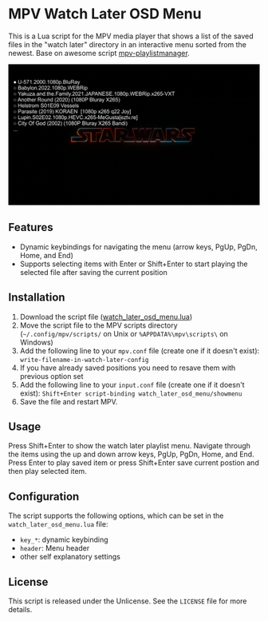 # MPV Watch Later OSD Menu

This is a Lua script for the MPV media player that shows a list of the saved files in the "watch later" directory in an interactive menu sorted from the newest. Base on awesome script [mpv-playlistmanager](https://github.com/jonniek/mpv-playlistmanager).

![](watch-later-osd-menu-screenshot.png)

## Features

- Dynamic keybindings for navigating the menu (arrow keys, PgUp, PgDn, Home, and End)
- Supports selecting items with Enter or Shift+Enter to start playing the selected file after saving the current position

## Installation

1. Download the script file ([watch_later_osd_menu.lua](https://github.com/JKubovy/MPV-Watch-Later-OSD-Menu/raw/master/watch_later_osd_menu.lua))
2. Move the script file to the MPV scripts directory (`~/.config/mpv/scripts/` on Unix or `%APPDATA%\mpv\scripts\` on Windows)
3. Add the following line to your `mpv.conf` file (create one if it doesn't exist):
	`write-filename-in-watch-later-config`
4. If you have already saved positions you need to resave them with previous option set
5. Add the following line to your `input.conf` file (create one if it doesn't exist):
	`Shift+Enter script-binding watch_later_osd_menu/showmenu`
6. Save the file and restart MPV.

## Usage

Press Shift+Enter to show the watch later playlist menu. Navigate through the items using the up and down arrow keys, PgUp, PgDn, Home, and End. Press Enter to play saved item or press Shift+Enter save current postion and then play selected item.

## Configuration

The script supports the following options, which can be set in the `watch_later_osd_menu.lua` file:

- `key_*`: dynamic keybinding
- `header`: Menu header
- other self explanatory settings

## License

This script is released under the Unlicense. See the `LICENSE` file for more details.
